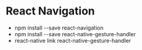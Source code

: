 # React Navigation
* npm install --save react-navigation
* npm install --save react-native-gesture-handler
* react-native link react-native-gesture-handler

